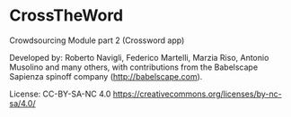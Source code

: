 # CrossTheWord
Crowdsourcing Module part 2 (Crossword app) 

Developed by: Roberto Navigli, Federico Martelli, Marzia Riso, Antonio Musolino and many others, with contributions from the Babelscape Sapienza spinoff company (http://babelscape.com). 

License: CC-BY-SA-NC 4.0 https://creativecommons.org/licenses/by-nc-sa/4.0/
